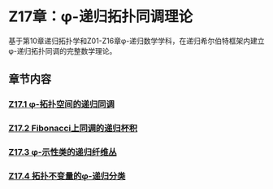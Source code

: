 # Z17章：φ-递归拓扑同调理论

基于第10章递归拓扑学和Z01-Z16章φ-递归数学学科，在递归希尔伯特框架内建立φ-递归拓扑同调的完整数学理论。

## 章节内容

### [Z17.1 φ-拓扑空间的递归同调](./Z17.1-phi-topological-spaces-recursive-homology.md)
### [Z17.2 Fibonacci上同调的递归杯积](./Z17.2-fibonacci-cohomology-recursive-cup-products.md)
### [Z17.3 φ-示性类的递归纤维丛](./Z17.3-phi-characteristic-classes-recursive-fiber-bundles.md)
### [Z17.4 拓扑不变量的φ-递归分类](./Z17.4-topological-invariants-phi-recursive-classification.md)